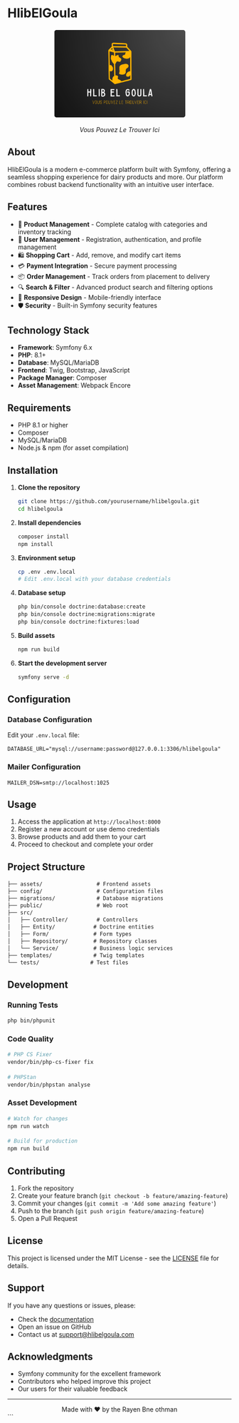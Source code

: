 
# HlibElGoula

<div align="center">
  <img src="logo.png" alt="HlibElGoula Logo" width="300" height="200">
<p><em>Vous Pouvez Le Trouver Ici</em></p>
</div>

## About

HlibElGoula is a modern e-commerce platform built with Symfony, offering a seamless shopping experience for dairy products and more. Our platform combines robust backend functionality with an intuitive user interface.

## Features

- 🛒 **Product Management** - Complete catalog with categories and inventory tracking
- 👥 **User Management** - Registration, authentication, and profile management
- 🛍️ **Shopping Cart** - Add, remove, and modify cart items
- 💳 **Payment Integration** - Secure payment processing
- 📦 **Order Management** - Track orders from placement to delivery
- 🔍 **Search & Filter** - Advanced product search and filtering options
- 📱 **Responsive Design** - Mobile-friendly interface
- 🛡️ **Security** - Built-in Symfony security features

## Technology Stack

- **Framework**: Symfony 6.x
- **PHP**: 8.1+
- **Database**: MySQL/MariaDB
- **Frontend**: Twig, Bootstrap, JavaScript
- **Package Manager**: Composer
- **Asset Management**: Webpack Encore

## Requirements

- PHP 8.1 or higher
- Composer
- MySQL/MariaDB
- Node.js & npm (for asset compilation)

## Installation

1. **Clone the repository**
   ```bash
   git clone https://github.com/yourusername/hlibelgoula.git
   cd hlibelgoula
   ```

2. **Install dependencies**
   ```bash
   composer install
   npm install
   ```

3. **Environment setup**
   ```bash
   cp .env .env.local
   # Edit .env.local with your database credentials
   ```

4. **Database setup**
   ```bash
   php bin/console doctrine:database:create
   php bin/console doctrine:migrations:migrate
   php bin/console doctrine:fixtures:load
   ```

5. **Build assets**
   ```bash
   npm run build
   ```

6. **Start the development server**
   ```bash
   symfony serve -d
   ```

## Configuration

### Database Configuration
Edit your `.env.local` file:
```env
DATABASE_URL="mysql://username:password@127.0.0.1:3306/hlibelgoula"
```

### Mailer Configuration
```env
MAILER_DSN=smtp://localhost:1025
```

## Usage

1. Access the application at `http://localhost:8000`
2. Register a new account or use demo credentials
3. Browse products and add them to your cart
4. Proceed to checkout and complete your order

## Project Structure

```
├── assets/                 # Frontend assets
├── config/                 # Configuration files
├── migrations/             # Database migrations
├── public/                 # Web root
├── src/
│   ├── Controller/         # Controllers
│   ├── Entity/            # Doctrine entities
│   ├── Form/              # Form types
│   ├── Repository/        # Repository classes
│   └── Service/           # Business logic services
├── templates/             # Twig templates
└── tests/                # Test files
```

## Development

### Running Tests
```bash
php bin/phpunit
```

### Code Quality
```bash
# PHP CS Fixer
vendor/bin/php-cs-fixer fix

# PHPStan
vendor/bin/phpstan analyse
```

### Asset Development
```bash
# Watch for changes
npm run watch

# Build for production
npm run build
```

## Contributing

1. Fork the repository
2. Create your feature branch (`git checkout -b feature/amazing-feature`)
3. Commit your changes (`git commit -m 'Add some amazing feature'`)
4. Push to the branch (`git push origin feature/amazing-feature`)
5. Open a Pull Request

## License

This project is licensed under the MIT License - see the [LICENSE](LICENSE) file for details.

## Support

If you have any questions or issues, please:
- Check the [documentation](docs/)
- Open an issue on GitHub
- Contact us at support@hlibelgoula.com

## Acknowledgments

- Symfony community for the excellent framework
- Contributors who helped improve this project
- Our users for their valuable feedback

---

<div align="center">
  Made with ❤️ by the Rayen Bne othman
</div>
```
